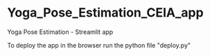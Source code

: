 # Yoga_Pose_Estimation_CEIA_app
Yoga Pose Estimation - Streamlit app

To deploy the app in the browser run the python file "deploy.py"
